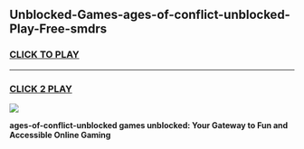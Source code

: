 
## Unblocked-Games-ages-of-conflict-unblocked-Play-Free-smdrs
<h3>
<a href="https://premium76.site?title=ages-of-conflict-unblocked&ref=18A1">CLICK TO PLAY</a></h3>
<hr>

<h3>
<a href="https://premium76.site?title=ages-of-conflict-unblocked&ref=18A1">CLICK 2 PLAY</a>
  
</h3>

<a href="https://premium76.site?title=ages-of-conflict-unblocked&ref=18A1"><img src="https://clearcache.store/games.png"></a>


**ages-of-conflict-unblocked games unblocked: Your Gateway to Fun and Accessible Online Gaming**
